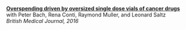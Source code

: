 __[Overspending driven by oversized single dose vials of cancer drugs](https://www.bmj.com/content/352/bmj.i788)__   
with Peter Bach, Rena Conti, Raymond Muller, and Leonard Saltz    
*British Medical Journal, 2016*
